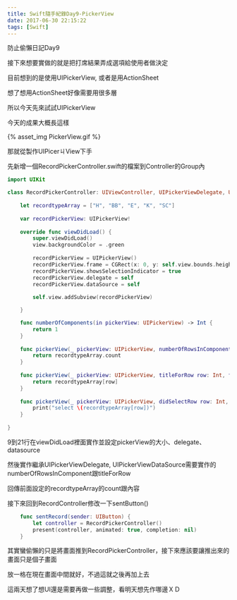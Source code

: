 ```yaml
---
title: Swift隨手紀錄Day9-PickerView
date: 2017-06-30 22:15:22
tags: [Swift]
---
```


防止偷懶日記Day9

接下來想要實做的就是把打席結果弄成選項給使用者做決定

目前想到的是使用UIPickerView, 或者是用ActionSheet

想了想用ActionSheet好像需要用很多層

所以今天先來試試UIPickerView

<!--more-->

今天的成果大概長這樣

{% asset_img PickerView.gif %}

那就從製作UIPicerㄐView下手

先新增一個RecordPickerController.swift的檔案到Controller的Group內

```swift
import UIKit

class RecordPickerController: UIViewController, UIPickerViewDelegate, UIPickerViewDataSource {
    
    let recordtypeArray = ["H", "BB", "E", "K", "SC"]
    
    var recordPickerView: UIPickerView!
    
    override func viewDidLoad() {
        super.viewDidLoad()
        view.backgroundColor = .green
        
        recordPickerView = UIPickerView()
        recordPickerView.frame = CGRect(x: 0, y: self.view.bounds.height / 2, width: self.view.bounds.width, height: 200)
        recordPickerView.showsSelectionIndicator = true
        recordPickerView.delegate = self
        recordPickerView.dataSource = self
        
        self.view.addSubview(recordPickerView)

    }

    func numberOfComponents(in pickerView: UIPickerView) -> Int {
        return 1
    }
    
    func pickerView(_ pickerView: UIPickerView, numberOfRowsInComponent component: Int) -> Int {
        return recordtypeArray.count
    }
    
    func pickerView(_ pickerView: UIPickerView, titleForRow row: Int, forComponent component: Int) -> String? {
        return recordtypeArray[row]
    }
    
    func pickerView(_ pickerView: UIPickerView, didSelectRow row: Int, inComponent component: Int) {
        print("select \(recordtypeArray[row])")
    }
    
}
```

9到21行在viewDidLoad裡面實作並設定pickerView的大小、delegate、datasource

然後實作繼承UIPickerViewDelegate, UIPickerViewDataSource需要實作的numberOfRowsInComponent跟titleForRow

回傳前面設定的recordtypeArray的count跟內容


接下來回到RecordController修改一下sentButton()

```swift
    func sentRecord(sender: UIButton) {
        let controller = RecordPickerController()
        present(controller, animated: true, completion: nil)
    }

```

其實蠻偷懶的只是將畫面推到RecordPickerController，接下來應該要讓推出來的畫面只是個子畫面

放一格在現在畫面中間就好，不過這就之後再加上去

這兩天想了想UI還是需要再做一些調整，看明天想先作哪邊ＸＤ